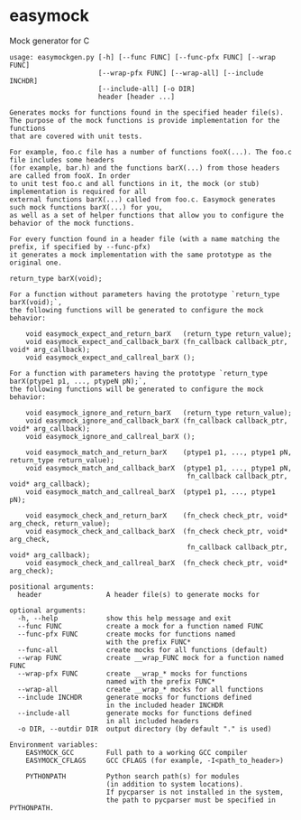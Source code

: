 easymock
========

Mock generator for C

    usage: easymockgen.py [-h] [--func FUNC] [--func-pfx FUNC] [--wrap FUNC]
                          [--wrap-pfx FUNC] [--wrap-all] [--include INCHDR]
                          [--include-all] [-o DIR]
                          header [header ...]

    Generates mocks for functions found in the specified header file(s).
    The purpose of the mock functions is provide implementation for the functions
    that are covered with unit tests.
    
    For example, foo.c file has a number of functions fooX(...). The foo.c file includes some headers
    (for example, bar.h) and the functions barX(...) from those headers are called from fooX. In order
    to unit test foo.c and all functions in it, the mock (or stub) implementation is required for all
    external functions barX(...) called from foo.c. Easymock generates such mock functions barX(...) for you,
    as well as a set of helper functions that allow you to configure the behavior of the mock functions.
    
    For every function found in a header file (with a name matching the prefix, if specified by --func-pfx)
    it generates a mock implementation with the same prototype as the original one.
    
    return_type barX(void);
    
    For a function without parameters having the prototype `return_type barX(void);`,
    the following functions will be generated to configure the mock behavior:
```
    void easymock_expect_and_return_barX   (return_type return_value);
    void easymock_expect_and_callback_barX (fn_callback callback_ptr, void* arg_callback);
    void easymock_expect_and_callreal_barX ();
```

    For a function with parameters having the prototype `return_type barX(ptype1 p1, ..., ptypeN pN);`,
    the following functions will be generated to configure the mock behavior:
```    
    void easymock_ignore_and_return_barX   (return_type return_value);
    void easymock_ignore_and_callback_barX (fn_callback callback_ptr, void* arg_callback);
    void easymock_ignore_and_callreal_barX ();

    void easymock_match_and_return_barX    (ptype1 p1, ..., ptype1 pN, return_type return_value);
    void easymock_match_and_callback_barX  (ptype1 p1, ..., ptype1 pN, 
                                            fn_callback callback_ptr, void* arg_callback);
    void easymock_match_and_callreal_barX  (ptype1 p1, ..., ptype1 pN);

    void easymock_check_and_return_barX    (fn_check check_ptr, void* arg_check, return_value);
    void easymock_check_and_callback_barX  (fn_check check_ptr, void* arg_check, 
                                            fn_callback callback_ptr, void* arg_callback);
    void easymock_check_and_callreal_barX  (fn_check check_ptr, void* arg_check);
```
    positional arguments:
      header                A header file(s) to generate mocks for
    
    optional arguments:
      -h, --help            show this help message and exit
      --func FUNC           create a mock for a function named FUNC
      --func-pfx FUNC       create mocks for functions named
                            with the prefix FUNC*
      --func-all            create mocks for all functions (default)
      --wrap FUNC           create __wrap_FUNC mock for a function named FUNC
      --wrap-pfx FUNC       create __wrap_* mocks for functions
                            named with the prefix FUNC*
      --wrap-all            create __wrap_* mocks for all functions
      --include INCHDR      generate mocks for functions defined
                            in the included header INCHDR
      --include-all         generate mocks for functions defined
                            in all included headers
      -o DIR, --outdir DIR  output directory (by default "." is used)

    Environment variables:
        EASYMOCK_GCC        Full path to a working GCC compiler
        EASYMOCK_CFLAGS     GCC CFLAGS (for example, -I<path_to_header>)
    
        PYTHONPATH          Python search path(s) for modules
                            (in addition to system locations).
                            If pycparser is not installed in the system,
                            the path to pycparser must be specified in PYTHONPATH.
